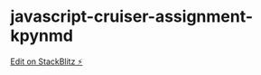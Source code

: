 # javascript-cruiser-assignment-kpynmd

[Edit on StackBlitz ⚡️](https://stackblitz.com/edit/javascript-cruiser-assignment-kpynmd)